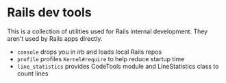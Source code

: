 # Rails dev tools

This is a collection of utilities used for Rails internal development.
They aren't used by Rails apps directly.

  * `console` drops you in irb and loads local Rails repos
  * `profile` profiles `Kernel#require` to help reduce startup time
  * `line_statistics` provides CodeTools module and LineStatistics class to count lines
